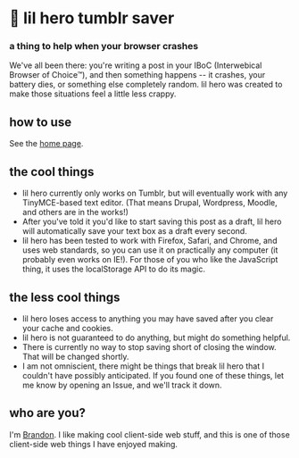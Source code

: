 # 👼 lil hero tumblr saver
### a thing to help when your browser crashes
We've all been there: you're writing a post in your IBoC (Interwebical Browser of Choice™), and then something happens -- it crashes, your battery dies, or something else completely random. lil hero was created to make those situations feel a little less crappy.

## how to use
See the [home page](https://rawgit.com/skylineproject/lilhero/master/index.html).

## the cool things
- lil hero currently only works on Tumblr, but will eventually work with any TinyMCE-based text editor. (That means Drupal, Wordpress, Moodle, and others are in the works!)
- After you've told it you'd like to start saving this post as a draft, lil hero will automatically save your text box as a draft every second.
- lil hero has been tested to work with Firefox, Safari, and Chrome, and uses web standards, so you can use it on practically any computer (it probably even works on IE!). For those of you who like the JavaScript thing, it uses the localStorage API to do its magic.
## the less cool things
- lil hero loses access to anything you may have saved after you clear your cache and cookies.
- lil hero is not guaranteed to do anything, but might do something helpful.
- There is currently no way to stop saving short of closing the window. That will be changed shortly.
- I am not omniscient, there might be things that break lil hero that I couldn't have possibly anticipated. If you found one of these things, let me know by opening an Issue, and we'll track it down.  

## who are you?
I'm [Brandon](http://not.direct). I like making cool client-side web stuff, and this is one of those client-side web things I have enjoyed making.
